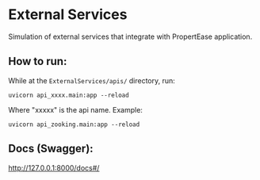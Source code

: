 # External Services

Simulation of external services that integrate with PropertEase application.

## How to run: 

While at the `ExternalServices/apis/` directory, run:

`uvicorn api_xxxx.main:app --reload`

Where "xxxxx" is the api name. Example:

`uvicorn api_zooking.main:app --reload`

## Docs (Swagger):

http://127.0.0.1:8000/docs#/
